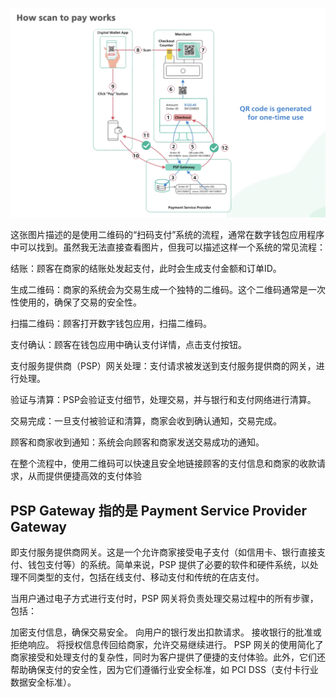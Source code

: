 ![Image description](https://github.com/yzyolala/OOD/blob/main/images/Screenshot%202023-11-22%20at%2004.16.49.png?raw=true)

这张图片描述的是使用二维码的“扫码支付”系统的流程，通常在数字钱包应用程序中可以找到。虽然我无法直接查看图片，但我可以描述这样一个系统的常见流程：

结账：顾客在商家的结账处发起支付，此时会生成支付金额和订单ID。

生成二维码：商家的系统会为交易生成一个独特的二维码。这个二维码通常是一次性使用的，确保了交易的安全性。

扫描二维码：顾客打开数字钱包应用，扫描二维码。

支付确认：顾客在钱包应用中确认支付详情，点击支付按钮。

支付服务提供商（PSP）网关处理：支付请求被发送到支付服务提供商的网关，进行处理。

验证与清算：PSP会验证支付细节，处理交易，并与银行和支付网络进行清算。

交易完成：一旦支付被验证和清算，商家会收到确认通知，交易完成。

顾客和商家收到通知：系统会向顾客和商家发送交易成功的通知。

在整个流程中，使用二维码可以快速且安全地链接顾客的支付信息和商家的收款请求，从而提供便捷高效的支付体验

## PSP Gateway 指的是 Payment Service Provider Gateway

即支付服务提供商网关。这是一个允许商家接受电子支付（如信用卡、银行直接支付、钱包支付等）的系统。简单来说，PSP 提供了必要的软件和硬件系统，以处理不同类型的支付，包括在线支付、移动支付和传统的在店支付。

当用户通过电子方式进行支付时，PSP 网关将负责处理交易过程中的所有步骤，包括：

加密支付信息，确保交易安全。
向用户的银行发出扣款请求。
接收银行的批准或拒绝响应。
将授权信息传回给商家，允许交易继续进行。
PSP 网关的使用简化了商家接受和处理支付的复杂性，同时为客户提供了便捷的支付体验。此外，它们还帮助确保支付的安全性，因为它们遵循行业安全标准，如 PCI DSS（支付卡行业数据安全标准）。
